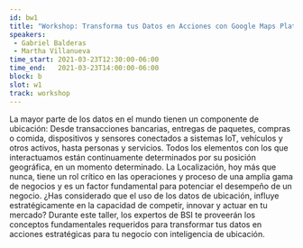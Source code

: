 ```yaml
---
id: bw1
title: "Workshop: Transforma tus Datos en Acciones con Google Maps Platform, por BSI"
speakers:
 - Gabriel Balderas
 - Martha Villanueva
time_start: 2021-03-23T12:30:00-06:00
time_end:   2021-03-23T14:00:00-06:00
block: b
slot: w1
track: workshop
---
```


La mayor parte de los datos en el mundo tienen un componente de ubicación: Desde transacciones bancarias, entregas de paquetes, compras o comida, dispositivos y sensores conectados a sistemas IoT, vehículos y otros activos, hasta personas y servicios. Todos los elementos con los que interactuamos están continuamente determinados por su posición geográfica, en un momento determinado. La Localización, hoy más que nunca, tiene un rol crítico en las operaciones y proceso de una amplia gama de negocios y es un factor fundamental para potenciar el desempeño de un negocio. ¿Has considerado que el uso de los datos de ubicación, influye estratégicamente en la capacidad de competir, innovar y actuar en tu mercado? Durante este taller, los expertos de BSI te proveerán los conceptos fundamentales requeridos para transformar tus datos en acciones estratégicas para tu negocio con inteligencia de ubicación.